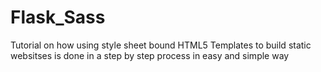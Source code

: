 # Flask_Sass
Tutorial on how using style sheet bound HTML5 Templates to build static websitses is done in a step by step process in easy and simple way
